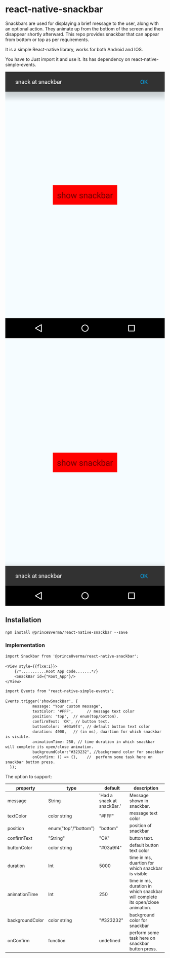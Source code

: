 # react-native-snackbar

Snackbars are used for displaying a brief message to the user, along with an optional action. 
They animate up from the bottom of the screen and then disappear shortly afterward.
This repo provides snackbar that can appear from bottom or top as per requirements.

It is a simple React-native library, works for both Android and IOS.

You have to Just import it and use it.
Its has dependency on react-native-simple-events.

![Alt text](./images/top.png?raw=true "Optional Title")
![Alt text](./images/bottom.png?raw=true "Optional Title")

## Installation

```
npm install @prince8verma/react-native-snackbar --save
```

### Implementation
```
import Snackbar from '@prince8verma/react-native-snackbar';

<View style={{flxe:1}}>
    {/*...........Root App code.......*/}
    <SnackBar id={"Root_App"}/>
</View>
```

```
import Events from "react-native-simple-events";

Events.trigger('showSnackBar', {
            message: "Your custom message",
            textColor: '#FFF',      // message text color
            position: 'top',  // enum(top/bottom).
            confirmText: 'OK', // button text.
            buttonColor: '#03a9f4', // default button text color
            duration: 4000,   // (in ms), duartion for which snackbar is visible.
            animationTime: 250, // time duration in which snackbar will complete its open/close animation.
            backgroundColor:"#323232", //background color for snackbar
            onConfirm: () => {},    //  perform some task here on snackbar button press.
  });
```



The option to support:

|property|type|default|description|
|--------|----|-------|-----------|
|message|String|'Had a snack at snackBar.'|Message shown in snackbar.|
|textColor|color string|"#FFF"|message text color|
|position|enum("top"/"bottom")|"bottom"|position of snackbar|
|confirmText| "String"| "OK" | button text.|
|buttonColor| color string| "#03a9f4" |default button text color|
|duration|Int| 5000 | time in ms, duartion for which snackbar is visible|
|animationTime|Int| 250 | time in ms, duration in which snackbar will complete its open/close animation.|
|backgroundColor| color string| "#323232" |background color for snackbar|
|onConfirm| function |undefined |perform some task here on snackbar button press.|



